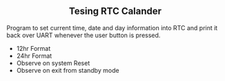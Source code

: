 <h2 align = "center">Tesing RTC Calander</h2>

Program to set current time, date and day information into RTC and print it back over UART whenever the user button is pressed.</br>

* 12hr Format
* 24hr Format
* Observe on system Reset
* Observe on exit from standby mode
